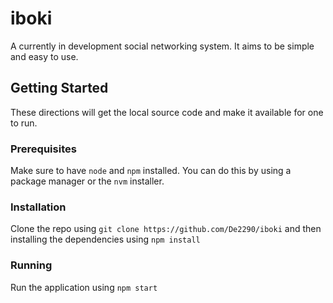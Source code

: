 # iboki
A currently in development social networking system. It aims to be simple and easy to use.

## Getting Started
These directions will get the local source code and make it available for one to run.

### Prerequisites

Make sure to have `node` and `npm` installed. You can do this by using a package manager or the `nvm` installer.

### Installation
Clone the repo using
```git clone https://github.com/De2290/iboki```
and then installing the dependencies using
```npm install```

### Running
Run the application using
```npm start```